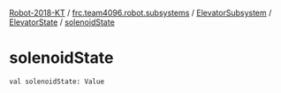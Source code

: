 [Robot-2018-KT](../../../index.md) / [frc.team4096.robot.subsystems](../../index.md) / [ElevatorSubsystem](../index.md) / [ElevatorState](index.md) / [solenoidState](./solenoid-state.md)

# solenoidState

`val solenoidState: Value`
